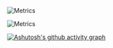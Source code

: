 
![Metrics](https://metrics.lecoq.io/Oliverwqcwrw?template=classic&config.timezone=Asia%2FShanghai)

![Metrics](https://github-profile-trophy.vercel.app/?username=Oliverwqcwrw&theme=discord)

[![Ashutosh's github activity graph](https://activity-graph.herokuapp.com/graph?username=Oliverwqcwrw&theme=rogue)](https://github.com/ashutosh00710/github-readme-activity-graph)
